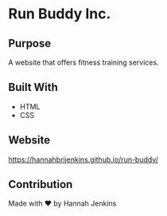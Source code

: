 # Run Buddy Inc.

## Purpose
A website that offers fitness training services.

## Built With
* HTML
* CSS

## Website
https://hannahbrijenkins.github.io/run-buddy/

## Contribution
Made with ❤️️ by Hannah Jenkins
